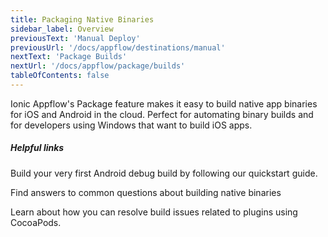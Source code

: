 ```yaml
---
title: Packaging Native Binaries
sidebar_label: Overview
previousText: 'Manual Deploy'
previousUrl: '/docs/appflow/destinations/manual'
nextText: 'Package Builds'
nextUrl: '/docs/appflow/package/builds'
tableOfContents: false
---
```


Ionic Appflow's Package feature makes it easy to build native app binaries for iOS and Android in the cloud. Perfect for automating binary builds and for developers using Windows that want to build iOS apps.

##### Helpful links

<docs-cards> <docs-card header="Build a Native Binary" href="/docs/appflow/quickstart/package" icon="/docs/assets/icons/guide-quickstart-icon.png"> 

Build your very first Android debug build by following our quickstart guide.</docs-card>

<docs-card header="Package FAQ" href="https://ionic.zendesk.com/hc/en-us/categories/360000410494-Package" icon="/docs/assets/icons/guide-faq-icon.png"> 

Find answers to common questions about building native binaries</docs-card>

<docs-card header="Managing Plugins using CocoaPods" href="https://ionic.zendesk.com/hc/en-us/articles/360010049673-Managing-plugins-using-CocoaPods-in-Ionic-Appflow-" icon="/docs/assets/icons/guide-faq-icon.png"> 

Learn about how you can resolve build issues related to plugins using CocoaPods.</docs-card>

</docs-cards>